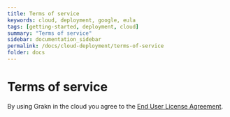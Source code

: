 ```yaml
---
title: Terms of service
keywords: cloud, deployment, google, eula
tags: [getting-started, deployment, cloud]
summary: "Terms of service"
sidebar: documentation_sidebar
permalink: /docs/cloud-deployment/terms-of-service
folder: docs
---
```


# Terms of service

By using Grakn in the cloud you agree to the [End User License Agreement](/images/EULA_Cloud.pdf). 
